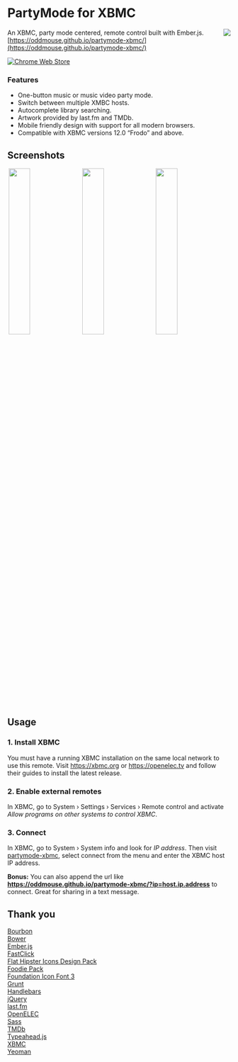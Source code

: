 # PartyMode for XBMC

<img align="right" src="https://chart.googleapis.com/chart?cht=qr&chld=L|2&chs=120x120&chl=https://oddmouse.github.io/partymode-xbmc/" />

An XBMC, party mode centered, remote control built with Ember.js.  
[https://oddmouse.github.io/partymode-xbmc/](https://oddmouse.github.io/partymode-xbmc/)

[![Chrome Web Store](https://developer.chrome.com/webstore/images/ChromeWebStore_Badge_v2_206x58.png)](https://chrome.google.com/webstore/detail/partymode-for-xbmc/anoflhlfcihainionbfhdolicpcphcic)


### Features

- One-button music or music video party mode.
- Switch between multiple XMBC hosts.
- Autocomplete library searching.
- Artwork provided by last.fm and TMDb.
- Mobile friendly design with support for all modern browsers.
- Compatible with XBMC versions 12.0 “Frodo” and above.


## Screenshots
<p>
<img width="31%" hspace="3" style="max-width:320px;" src="https://oddmouse.github.io/partymode-xbmc/images/screen-home.jpg" />
<img width="31%" hspace="3" style="max-width:320px;" src="https://oddmouse.github.io/partymode-xbmc/images/screen-playlist.jpg" />
<img width="31%" hspace="3" style="max-width:320px;" src="https://oddmouse.github.io/partymode-xbmc/images/screen-modal.jpg" />
</p>

## Usage

### 1. Install XBMC

You must have a running XBMC installation on the same local network to use this remote. Visit https://xbmc.org or https://openelec.tv and follow their guides to install the latest release.

### 2. Enable external remotes

In XBMC, go to System › Settings › Services › Remote control and activate *Allow programs on other systems to control XBMC*.

### 3. Connect

In XBMC, go to System › System info and look for *IP address*. Then visit [partymode-xbmc](https://oddmouse.github.io/partymode-xbmc/), select connect from the menu and enter the XBMC host IP address.

**Bonus:** You can also append the url like **https://oddmouse.github.io/partymode-xbmc/?ip=host.ip.address** to connect. Great for sharing in a text message.

## Thank you

[Bourbon](https://bourbon.io)  
[Bower](https://bower.io)  
[Ember.js](https://emberjs.com)  
[FastClick](https://github.com/ftlabs/fastclick)  
[Flat Hipster Icons Design Pack](https://bit.ly/1dNxDPr)  
[Foodie Pack](https://www.smashingmagazine.com/2013/06/17/foodie-icons)  
[Foundation Icon Font 3](https://zurb.com/playground/foundation-icon-fonts-3)  
[Grunt](https://gruntjs.com)  
[Handlebars](https://handlebarsjs.com)  
[jQuery](https://jquery.com)  
[last.fm](https://last.fm)  
[OpenELEC](https://openelec.tv)  
[Sass](https://sass-lang.com)  
[TMDb](https://www.themoviedb.org)  
[Typeahead.js](https://twitter.github.io/typeahead.js)  
[XBMC](https://xbmc.org)  
[Yeoman](https://yeoman.io)  
